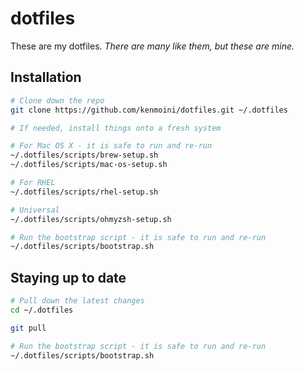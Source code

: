 # dotfiles

These are my dotfiles. *There are many like them, but these are mine.*

## Installation

```bash
# Clone down the repo
git clone https://github.com/kenmoini/dotfiles.git ~/.dotfiles

# If needed, install things onto a fresh system

# For Mac OS X - it is safe to run and re-run
~/.dotfiles/scripts/brew-setup.sh
~/.dotfiles/scripts/mac-os-setup.sh

# For RHEL
~/.dotfiles/scripts/rhel-setup.sh

# Universal
~/.dotfiles/scripts/ohmyzsh-setup.sh

# Run the bootstrap script - it is safe to run and re-run
~/.dotfiles/scripts/bootstrap.sh
```

## Staying up to date

```bash
# Pull down the latest changes
cd ~/.dotfiles

git pull

# Run the bootstrap script - it is safe to run and re-run
~/.dotfiles/scripts/bootstrap.sh
```
